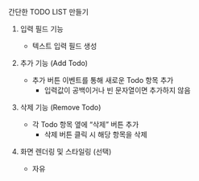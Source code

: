 간단한 TODO LIST 만들기

1. 입력 필드 기능

   - 텍스트 입력 필드 생성

2. 추가 기능 (Add Todo)

   - 추가 버튼 이벤트를 통해 새로운 Todo 항목 추가
     - 입력값이 공백이거나 빈 문자열이면 추가하지 않음

3. 삭제 기능 (Remove Todo)

   - 각 Todo 항목 옆에 “삭제” 버튼 추가
     - 삭제 버튼 클릭 시 해당 항목을 삭제

4. 화면 렌더링 및 스타일링 (선택)

   - 자유
